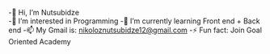 -👋 Hi, I’m Nutsubidze                 
      -👀 I’m interested in Programming
               -🌱 I’m currently learning Front end + Back end
                  -📫 My Gmail is: nikoloznutsubidze12@gmail.com
                       -⚡ Fun fact: Join Goal Oriented Academy 

